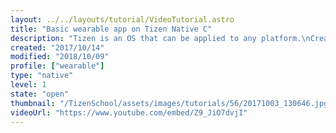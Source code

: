 ```yaml
---
layout: ../../layouts/tutorial/VideoTutorial.astro
title: "Basic wearable app on Tizen Native C"
description: "Tizen is an OS that can be applied to any platform.\nCreate a native basic wearable application and customize that with the Tizen Studio. Test apps with the Wearable Emulator and learn how to deploy it."
created: "2017/10/14"
modified: "2018/10/09"
profile: ["wearable"]
type: "native"
level: 1
state: "open"
thumbnail: "/TizenSchool/assets/images/tutorials/56/20171003_130646.jpg"
videoUrl: "https://www.youtube.com/embed/Z9_JiO7dvjI"
---
```

